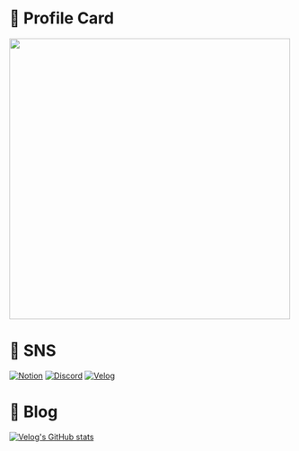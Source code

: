 # 👋 Profile Card

<img src="https://please-readme.vercel.app/api/card?username=stjoo0925&theme=dark&skills=React%2CTypeScript%2CJava%2CDocker%2CGit&bio=%ED%95%AD%EC%83%81+%EA%B3%A0%EB%AF%BC%ED%95%98%EA%B3%A0+%EB%B0%A9%EB%B2%95%EC%9D%84+%EC%B0%BE%EB%8A%94+%EA%B0%9C%EB%B0%9C%EC%9E%90%EA%B0%80+%EB%90%98%EA%B2%A0%EC%8A%B5%EB%8B%88%EB%8B%A4%21&name=stjoo0925%27s+Profile+Card" width="500">

# 🔗 SNS

[![Notion](https://img.shields.io/badge/Notion-000000?style=for-the-badge&logo=Notion&logoColor=white)](https://www.notion.so/b086d56329474d83bd2f0d0809631f39?pvs=4)
[![Discord](https://img.shields.io/badge/Discord-5865F2?style=for-the-badge&logo=discord&logoColor=white)](https://discord.gg/Q5rchjTeZQ)
[![Velog](https://img.shields.io/badge/Velog-20C997?style=for-the-badge&logo=velog&logoColor=white)](https://velog.io/@stjoo0925/posts)

# 📝 Blog

[![Velog's GitHub stats](https://velog-readme-stats.vercel.app/api?name=stjoo0925)](https://velog.io/@stjoo0925/posts)


